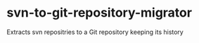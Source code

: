 svn-to-git-repository-migrator
==============================

Extracts svn repositries to a Git repository keeping its history
